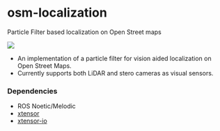 # osm-localization
Particle Filter based localization on Open Street maps

![](demo.gif)
          
 - An implementation of a particle filter for vision aided localization on Open Street Maps. 
 - Currently supports both LiDAR and stero cameras as visual sensors. 
 
 ### Dependencies
  - ROS Noetic/Melodic
 - [xtensor](https://github.com/xtensor-stack/xtensor)
 - [xtensor-io](https://github.com/xtensor-stack/xtensor-io)

 
 
